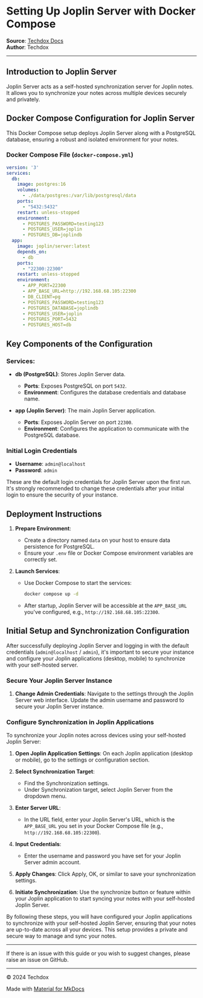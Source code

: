 # Setting Up Joplin Server with Docker Compose

**Source**: [Techdox Docs](https://docs.techdox.nz/joplin/#)  
**Author**: Techdox

---

## Introduction to Joplin Server

Joplin Server acts as a self-hosted synchronization server for Joplin notes. It allows you to synchronize your notes across multiple devices securely and privately.

## Docker Compose Configuration for Joplin Server

This Docker Compose setup deploys Joplin Server along with a PostgreSQL database, ensuring a robust and isolated environment for your notes.

### Docker Compose File (`docker-compose.yml`)

```yaml
version: '3'
services:
  db:
    image: postgres:16
    volumes:
      - ./data/postgres:/var/lib/postgresql/data
    ports:
      - "5432:5432"
    restart: unless-stopped
    environment:
      - POSTGRES_PASSWORD=testing123
      - POSTGRES_USER=joplin
      - POSTGRES_DB=joplindb
  app:
    image: joplin/server:latest
    depends_on:
      - db
    ports:
      - "22300:22300"
    restart: unless-stopped
    environment:
      - APP_PORT=22300
      - APP_BASE_URL=http://192.168.68.105:22300
      - DB_CLIENT=pg
      - POSTGRES_PASSWORD=testing123
      - POSTGRES_DATABASE=joplindb
      - POSTGRES_USER=joplin
      - POSTGRES_PORT=5432
      - POSTGRES_HOST=db
```

## Key Components of the Configuration

### Services:

- **db (PostgreSQL)**: Stores Joplin Server data.
  - **Ports**: Exposes PostgreSQL on port `5432`.
  - **Environment**: Configures the database credentials and database name.

- **app (Joplin Server)**: The main Joplin Server application.
  - **Ports**: Exposes Joplin Server on port `22300`.
  - **Environment**: Configures the application to communicate with the PostgreSQL database.

### Initial Login Credentials

- **Username**: `admin@localhost`
- **Password**: `admin`

These are the default login credentials for Joplin Server upon the first run. It's strongly recommended to change these credentials after your initial login to ensure the security of your instance.

## Deployment Instructions

1. **Prepare Environment**:
   - Create a directory named `data` on your host to ensure data persistence for PostgreSQL.
   - Ensure your `.env` file or Docker Compose environment variables are correctly set.

2. **Launch Services**:
   - Use Docker Compose to start the services:

     ```bash
     docker compose up -d
     ```

   - After startup, Joplin Server will be accessible at the `APP_BASE_URL` you've configured, e.g., `http://192.168.68.105:22300`.

## Initial Setup and Synchronization Configuration

After successfully deploying Joplin Server and logging in with the default credentials (`admin@localhost` / `admin`), it's important to secure your instance and configure your Joplin applications (desktop, mobile) to synchronize with your self-hosted server.

### Secure Your Joplin Server Instance

1. **Change Admin Credentials**: Navigate to the settings through the Joplin Server web interface. Update the admin username and password to secure your Joplin Server instance.

### Configure Synchronization in Joplin Applications

To synchronize your Joplin notes across devices using your self-hosted Joplin Server:

1. **Open Joplin Application Settings**: On each Joplin application (desktop or mobile), go to the settings or configuration section.

2. **Select Synchronization Target**:
   - Find the Synchronization settings.
   - Under Synchronization target, select Joplin Server from the dropdown menu.

3. **Enter Server URL**:
   - In the URL field, enter your Joplin Server's URL, which is the `APP_BASE_URL` you set in your Docker Compose file (e.g., `http://192.168.68.105:22300`).

4. **Input Credentials**:
   - Enter the username and password you have set for your Joplin Server admin account.

5. **Apply Changes**: Click Apply, OK, or similar to save your synchronization settings.

6. **Initiate Synchronization**: Use the synchronize button or feature within your Joplin application to start syncing your notes with your self-hosted Joplin Server.

By following these steps, you will have configured your Joplin applications to synchronize with your self-hosted Joplin Server, ensuring that your notes are up-to-date across all your devices. This setup provides a private and secure way to manage and sync your notes.

---

If there is an issue with this guide or you wish to suggest changes, please raise an issue on GitHub.

---

© 2024 Techdox

Made with [Material for MkDocs](https://squidfunk.github.io/mkdocs-material/)